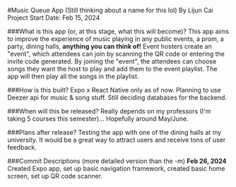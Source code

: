 #Music Queue App (Still thinking about a name for this lol)
By Lijun Cai
Project Start Date: Feb 15, 2024

###What is this app (or, at this stage, what this will become)?
This app aims to improve the experience of music playing in any public events, a prom, a party, dining halls, **anything you can think of!** Event hosters create an "event", which attendees can join by scanning the QR code or entering the invite code generated. By joining the "event", the attendees can choose songs they want the host to play and add them to the event playlist. The app will then play all the songs in the playlist.

###How is this built?
Expo x React Native only as of now. Planning to use Deezer api for music & song stuff. Still deciding databases for the backend.

###When will this be released?
Really depends on my professors (I'm taking 5 courses this semester)... Hopefully around May/June.

###Plans after release?
Testing the app with one of the dining halls at my university. It would be a great way to attract users and receive tons of user feedback.

###Commit Descriptions (more detailed version than the -m)
**Feb 26, 2024**
Created Expo app, set up basic navigation framework, created basic home screen, set up QR code scanner.


